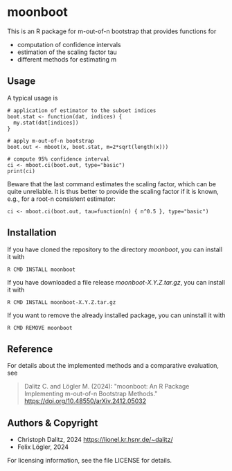 moonboot
========

This is an R package for m-out-of-n bootstrap that provides functions for

- computation of confidence intervals
- estimation of the scaling factor tau
- different methods for estimating m

Usage
-----

A typical usage is

    # application of estimator to the subset indices
    boot.stat <- function(dat, indices) {
      my.stat(dat[indices])
    }

    # apply m-out-of-n bootstrap
    boot.out <- mboot(x, boot.stat, m=2*sqrt(length(x)))

    # compute 95% confidence interval
    ci <- mboot.ci(boot.out, type="basic")
    print(ci)

Beware that the last command estimates the scaling factor, which can be quite
unreliable. It is thus better to provide the scaling factor if it is known,
e.g., for a root-n consistent estimator:

    ci <- mboot.ci(boot.out, tau=function(n) { n^0.5 }, type="basic")


Installation
------------

If you have cloned the repository to the directory *moonboot*, you can install
it with

    R CMD INSTALL moonboot

If you have downloaded a file release *moonboot-X.Y.Z.tar.gz*, you can install
it with

    R CMD INSTALL moonboot-X.Y.Z.tar.gz

If you want to remove the already installed package, you can uninstall it with

    R CMD REMOVE moonboot


Reference
---------

For details about the implemented methods and a comparative evaluation, see

> Dalitz C. and Lögler M. (2024):
> "moonboot: An R Package Implementing m-out-of-n Bootstrap Methods."
> https://doi.org/10.48550/arXiv.2412.05032


Authors & Copyright
-------------------

 - Christoph Dalitz, 2024 <https://lionel.kr.hsnr.de/~dalitz/>
 - Felix Lögler, 2024

For licensing information, see the file LICENSE for details.
